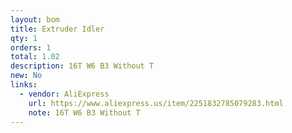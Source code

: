 ```yaml
---
layout: bom
title: Extruder Idler
qty: 1
orders: 1
total: 1.02
description: 16T W6 B3 Without T
new: No
links:
  - vendor: AliExpress
    url: https://www.aliexpress.us/item/2251832785079283.html
    note: 16T W6 B3 Without T
---
```

